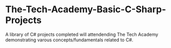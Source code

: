 # The-Tech-Academy-Basic-C-Sharp-Projects

A library of C# projects completed will attendending The Tech Academy demonstrating varous concepts/fundamentals related to C#.
